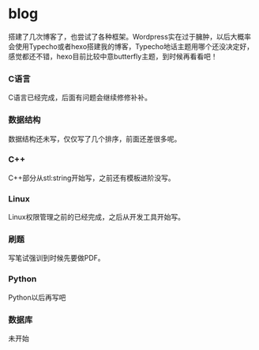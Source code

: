 # blog

搭建了几次博客了，也尝试了各种框架。Wordpress实在过于臃肿，以后大概率会使用Typecho或者hexo搭建我的博客，Typecho地话主题用哪个还没决定好，感觉都还不错，hexo目前比较中意butterfly主题，到时候再看看吧！

### C语言

C语言已经完成，后面有问题会继续修修补补。



### 数据结构

数据结构还未写，仅仅写了几个排序，前面还差很多呢。



### C++

C++部分从stl:string开始写，之前还有模板进阶没写。



### Linux

Linux权限管理之前的已经完成，之后从开发工具开始写。



### 刷题

写笔试强训到时候先要做PDF。



### Python

Python以后再写吧



### 数据库

未开始